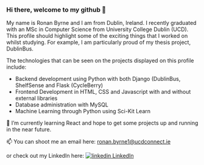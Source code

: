 ### Hi there, welcome to my github 👋

My name is Ronan Byrne and I am from Dublin, Ireland. I recently graduated with an MSc in Computer Science from University College Dublin (UCD). This profile should highlight some of the exciting things that I worked on whilst studying. For example, I am particularly proud of my thesis project, DublinBus. 

The technologies that can be seen on the projects displayed on this profile include:

- Backend development using Python with both Django (DublinBus, ShelfSense and Flask (CycleBerry)
- Frontend Development in HTML, CSS and Javascript with and without external libraries
- Database administration with MySQL
- Machine Learning through Python using Sci-Kit Learn

🌱 I’m currently learning React and hope to get some projects up and running in the near future.

📫 You can shoot me an email here: ronan.byrne1@ucdconnect.ie

or check out my LinkedIn here: <a href="https://www.linkedin.com/[removed]" rel="nofollow noreferrer"><img src="https://i.stack.imgur.com/gVE0j.png" alt="linkedin"> LinkedIn </a> 


<!--
**ronanb95/ronanb95** is a ✨ _special_ ✨ repository because its `README.md` (this file) appears on your GitHub profile.

Here are some ideas to get you started:

- 🔭 I’m currently working on ...
- 🌱 I’m currently learning ...
- 👯 I’m looking to collaborate on ...
- 🤔 I’m looking for help with ...
- 💬 Ask me about ...
- 📫 How to reach me: ...
- 😄 Pronouns: ...
- ⚡ Fun fact: ...
-->
